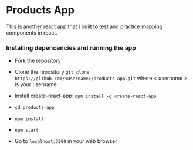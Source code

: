 # Products App
This is another react app that I built to test and practice mapping components in react.

### Installing depencencies and running the app

* Fork the repository

* Clone the repository `git clone https://github.com/<username>/products-app.git` where \< username \> is your username

* Install create-react-app: `npm install -g create-react-app`

* `cd products-app`

* `npm install`

* `npm start`

* Go to `localhost:3000` in your web browser
